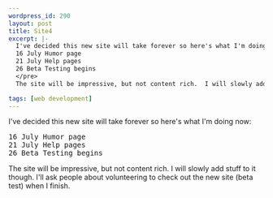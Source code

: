 ```yaml
--- 
wordpress_id: 290
layout: post
title: Site4
excerpt: |-
  I've decided this new site will take forever so here's what I'm doing now:<pre>
  16 July Humor page
  21 July Help pages
  26 Beta Testing begins
  </pre>
  The site will be impressive, but not content rich.  I will slowly add stuff to it though.  I'll ask people about volunteering to check out the new site (beta test) when I finish.

tags: [web development]
---
```


I've decided this new site will take forever so here's what I'm doing now:
<pre>
16 July Humor page
21 July Help pages
26 Beta Testing begins
</pre>
The site will be impressive, but not content rich.  I will slowly add stuff to it though.  I'll ask people about volunteering to check out the new site (beta test) when I finish.
